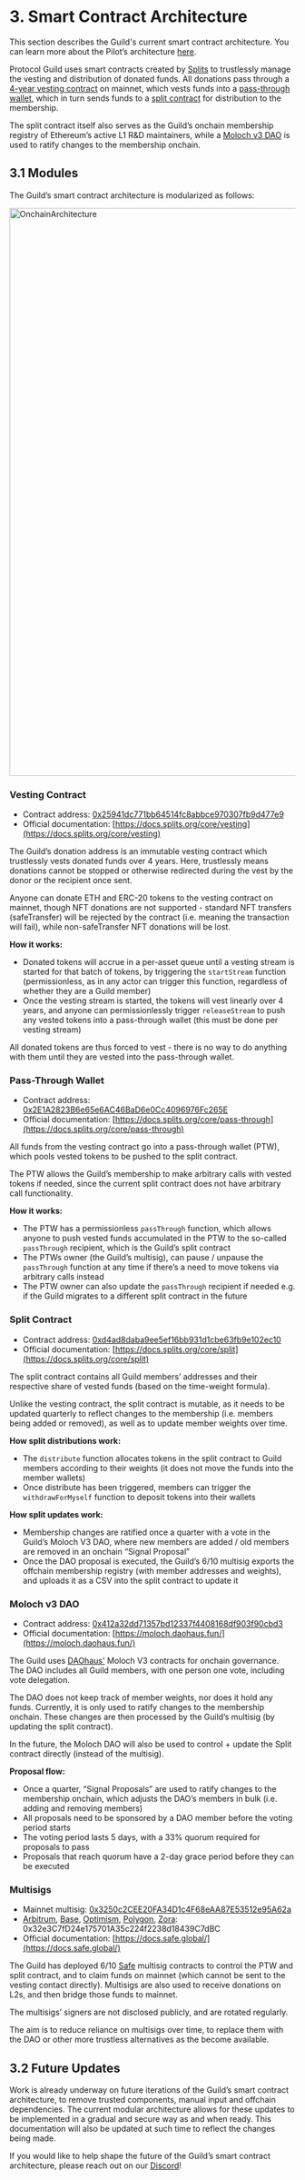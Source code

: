 # 3. Smart Contract Architecture

This section describes the Guild's current smart contract architecture. You can learn more about the Pilot’s architecture [here](https://protocol-guild.readthedocs.io/en/latest/07-resources.html#pilot).

Protocol Guild uses smart contracts created by [Splits](https://splits.org/) to trustlessly manage the vesting and distribution of donated funds. All donations pass through a [4-year vesting contract](https://app.splits.org/accounts/0x25941dc771bb64514fc8abbce970307fb9d477e9/) on mainnet, which vests funds into a [pass-through wallet](https://app.splits.org/accounts/0x25941dc771bb64514fc8abbce970307fb9d477e9/), which in turn sends funds to a [split contract](https://app.splits.org/accounts/0xd4ad8daba9ee5ef16bb931d1cbe63fb9e102ec10/) for distribution to the membership.

The split contract itself also serves as the Guild’s onchain membership registry of Ethereum’s active L1 R&D maintainers, while a [Moloch v3 DAO](https://admin.daohaus.club/#/molochv3/0x1/0x412a32dd71357bd12337f4408168df903f90cbd3/members) is used to ratify changes to the membership onchain. 

## 3.1 Modules

The Guild’s smart contract architecture is modularized as follows:

<img width="1000" alt="OnchainArchitecture" src="https://github.com/cheeky-gorilla/membership/assets/76262359/66cb927d-6e12-4255-9e9f-04f5d6eb676e">

### Vesting Contract

- Contract address: [0x25941dc771bb64514fc8abbce970307fb9d477e9](https://app.splits.org/accounts/0x25941dc771bb64514fc8abbce970307fb9d477e9/)
- Official documentation: [https://docs.splits.org/core/vesting](https://docs.splits.org/core/vesting)

The Guild’s donation address is an immutable vesting contract which trustlessly vests donated funds over 4 years. Here, trustlessly means donations cannot be stopped or otherwise redirected during the vest by the donor or the recipient once sent.

Anyone can donate ETH and ERC-20 tokens to the vesting contract on mainnet, though NFT donations are not supported - standard NFT transfers (safeTransfer) will be rejected by the contract (i.e. meaning the transaction will fail), while non-safeTransfer NFT donations will be lost.

**How it works:**
- Donated tokens will accrue in a per-asset queue until a vesting stream is started for that batch of tokens, by triggering the `startStream` function (permissionless, as in any actor can trigger this function, regardless of whether they are a Guild member) 
- Once the vesting stream is started, the tokens will vest linearly over 4 years, and anyone can permissionlessly trigger `releaseStream` to push any vested tokens into a pass-through wallet (this must be done per vesting stream)

All donated tokens are thus forced to vest - there is no way to do anything with them until they are vested into the pass-through wallet.

### Pass-Through Wallet

- Contract address: [0x2E1A2823B6e65e6AC46BaD6e0Cc4096976Fc265E](https://app.splits.org/accounts/0x2E1A2823B6e65e6AC46BaD6e0Cc4096976Fc265E/?chainId=1)
- Official documentation: [https://docs.splits.org/core/pass-through](https://docs.splits.org/core/pass-through)

All funds from the vesting contract go into a pass-through wallet (PTW), which pools vested tokens to be pushed to the split contract. 

The PTW allows the Guild’s membership to make arbitrary calls with vested tokens if needed, since the current split contract does not have arbitrary call functionality.

**How it works:**
- The PTW has a permissionless `passThrough` function, which allows anyone to push vested funds accumulated in the PTW to the so-called `passThrough` recipient, which is the Guild’s split contract
- The PTWs owner (the Guild’s multisig), can pause / unpause the `passThrough` function at any time if there’s a need to move tokens via arbitrary calls instead
- The PTW owner can also update the `passThrough` recipient if needed e.g. if the Guild migrates to a different split contract in the future

### Split Contract

- Contract address: [0xd4ad8daba9ee5ef16bb931d1cbe63fb9e102ec10](https://app.splits.org/accounts/0xd4ad8daba9ee5ef16bb931d1cbe63fb9e102ec10/)
- Official documentation: [https://docs.splits.org/core/split](https://docs.splits.org/core/split)

The split contract contains all Guild members’ addresses and their respective share of vested funds (based on the time-weight formula).

Unlike the vesting contract, the split contract is mutable, as it needs to be updated quarterly to reflect changes to the membership (i.e. members being added or removed), as well as to update member weights over time.

**How split distributions work:**
- The `distribute` function allocates tokens in the split contract to Guild members according to their weights (it does not move the funds into the member wallets)
- Once distribute has been triggered, members can trigger the `withdrawForMyself` function to deposit tokens into their wallets

**How split updates work:**
- Membership changes are ratified once a quarter with a vote in the Guild’s Moloch V3 DAO, where new members are added / old members are removed in an onchain “Signal Proposal”
- Once the DAO proposal is executed, the Guild’s 6/10 multisig exports the offchain membership registry (with member addresses and weights), and uploads it as a CSV into the split contract to update it

### Moloch v3 DAO

- Contract address: [0x412a32dd71357bd12337f4408168df903f90cbd3](https://admin.daohaus.club/#/molochv3/0x1/0x412a32dd71357bd12337f4408168df903f90cbd3/members)
- Official documentation: [https://moloch.daohaus.fun/](https://moloch.daohaus.fun/)

The Guild uses [DAOhaus'](https://daohaus.club/) Moloch V3 contracts for onchain governance. The DAO includes all Guild members, with one person one vote, including vote delegation.

The DAO does not keep track of member weights, nor does it hold any funds. Currently, it is only used to ratify changes to the membership onchain. These changes are then processed by the Guild’s multisig (by updating the split contract). 

In the future, the Moloch DAO will also be used to control + update the Split contract directly (instead of the multisig). 

**Proposal flow:**
- Once a quarter, “Signal Proposals” are used to ratify changes to the membership onchain, which adjusts the DAO’s members in bulk (i.e. adding and removing members)
- All proposals need to be sponsored by a DAO member before the voting period starts
- The voting period lasts 5 days, with a 33% quorum required for proposals to pass
- Proposals that reach quorum have a 2-day grace period before they can be executed

### Multisigs

- Mainnet multisig: [0x3250c2CEE20FA34D1c4F68eAA87E53512e95A62a](https://app.safe.global/balances?safe=eth:0x3250c2CEE20FA34D1c4F68eAA87E53512e95A62a)
- [Arbitrum](https://app.safe.global/balances?safe=arb1:0x32e3C7fD24e175701A35c224f2238d18439C7dBC), [Base](https://app.safe.global/balances?safe=base:0x32e3C7fD24e175701A35c224f2238d18439C7dBC), [Optimism](https://app.safe.global/balances?safe=oeth:0x32e3C7fD24e175701A35c224f2238d18439C7dBC), [Polygon](https://app.safe.global/balances?safe=matic:0x32e3C7fD24e175701A35c224f2238d18439C7dBC), [Zora](https://safe.optimism.io/balances?safe=zora:0x32e3C7fD24e175701A35c224f2238d18439C7dBC): 0x32e3C7fD24e175701A35c224f2238d18439C7dBC
- Official documentation: [https://docs.safe.global/](https://docs.safe.global/)

The Guild has deployed 6/10 [Safe](https://safe.global/) multisig contracts to control the PTW and split contract, and to claim funds on mainnet (which cannot be sent to the vesting contact directly). Multisigs are also used to receive donations on L2s, and then bridge those funds to mainnet.

The multisigs’ signers are not disclosed publicly, and are rotated regularly. 

The aim is to reduce reliance on multisigs over time, to replace them with the DAO or other more trustless alternatives as the become available. 

## 3.2 Future Updates

Work is already underway on future iterations of the Guild’s smart contract architecture, to remove trusted components, manual input and offchain dependencies. The current modular architecture allows for these updates to be implemented in a gradual and secure way as and when ready. This documentation will also be updated at such time to reflect the changes being made. 

If you would like to help shape the future of the Guild’s smart contract architecture, please reach out on our [Discord](https://discord.com/invite/HaUhXYsMyC)!
